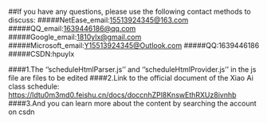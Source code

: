 ##If you have any questions, please use the following contact methods to discuss:
#####NetEase_email:15513924345@163.com
#####QQ_email:1639446186@qq.com
#####Google_email:1810ylx@gmail.com
#####Microsoft_email:Y15513924345@Outlook.com
#####QQ:1639446186
#####CSDN:hpuylx

####1.The ‘’scheduleHtmlParser.js’’ and ‘’scheduleHtmlProvider.js’’ in the js file are files to be edited
####2.Link to the official document of the Xiao Ai class schedule: https://ldtu0m3md0.feishu.cn/docs/doccnhZPl8KnswEthRXUz8ivnhb
####3.And you can learn more about the content by searching the account on csdn
